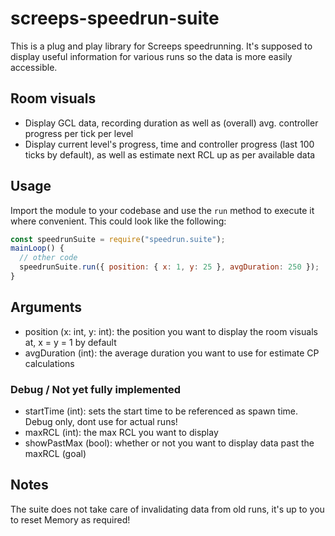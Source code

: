 # screeps-speedrun-suite

This is a plug and play library for Screeps speedrunning. It's supposed to display useful information for various runs so the data is more easily accessible.

## Room visuals

- Display GCL data, recording duration as well as (overall) avg. controller progress per tick per level
- Display current level's progress, time and controller progress (last 100 ticks by default), as well as estimate next RCL up as per available data

## Usage

Import the module to your codebase and use the `run` method to execute it where convenient. This could look like the following:

```js
const speedrunSuite = require("speedrun.suite");
mainLoop() {
  // other code
  speedrunSuite.run({ position: { x: 1, y: 25 }, avgDuration: 250 });
}
```

## Arguments

- position (x: int, y: int): the position you want to display the room visuals at, x = y = 1 by default
- avgDuration (int): the average duration you want to use for estimate CP calculations

### Debug / Not yet fully implemented

- startTime (int): sets the start time to be referenced as spawn time. Debug only, dont use for actual runs!
- maxRCL (int): the max RCL you want to display
- showPastMax (bool): whether or not you want to display data past the maxRCL (goal)

## Notes

The suite does not take care of invalidating data from old runs, it's up to you to reset Memory as required!
